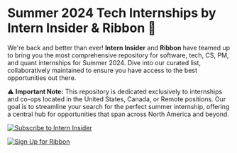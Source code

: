 # Summer 2024 Tech Internships by Intern Insider & Ribbon 🌟

We're back and better than ever! **Intern Insider** and **Ribbon** have teamed up to bring you the most comprehensive repository for software, tech, CS, PM, and quant internships for Summer 2024. Dive into our curated list, collaboratively maintained to ensure you have access to the best opportunities out there.

⚠️ **Important Note:** This repository is dedicated exclusively to internships and co-ops located in the United States, Canada, or Remote positions. Our goal is to streamline your search for the perfect summer internship, offering a central hub for opportunities that span across North America and beyond.

[![Subscribe to Intern Insider](https://img.shields.io/badge/-Subscribe%20to%20Intern%20Insider-blue?style=for-the-badge)](https://linktointerninsidersubscription)

[![Sign Up for Ribbon](https://img.shields.io/badge/-Sign%20Up%20for%20Ribbon-brightgreen?style=for-the-badge)](https://linktosignupforribbon)